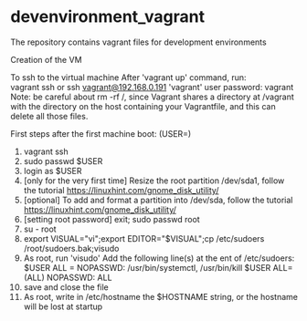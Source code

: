 # devenvironment_vagrant
The repository contains vagrant files for development environments

Creation of the VM


To ssh to the virtual machine 
After 'vagrant up' command, run:  
vagrant ssh
or
ssh vagrant@192.168.0.191
'vagrant' user password: vagrant
Note: be careful about rm -rf /, since Vagrant shares a directory at /vagrant with the directory on the host containing your Vagrantfile, and this can delete all those files.

First steps after the first machine boot: (USER=<your username>)
1. vagrant ssh
2. sudo passwd $USER
3. login as $USER
4. [only for the very first time] Resize the root partition /dev/sda1, follow the tutorial https://linuxhint.com/gnome_disk_utility/
5. [optional] To add and format a partition into /dev/sda, follow the tutorial https://linuxhint.com/gnome_disk_utility/
6. [setting root password] exit; sudo passwd root
7. su - root
8. export VISUAL="vi";export EDITOR="$VISUAL";cp /etc/sudoers /root/sudoers.bak;visudo
9. As root, run 'visudo'
Add the following line(s) at the ent of /etc/sudoers:
$USER ALL = NOPASSWD: /usr/bin/systemctl, /usr/bin/kill
$USER ALL=(ALL) NOPASSWD: ALL
10. save and close the file
11. As root, write in /etc/hostname the $HOSTNAME string, or the hostname will be lost at startup
